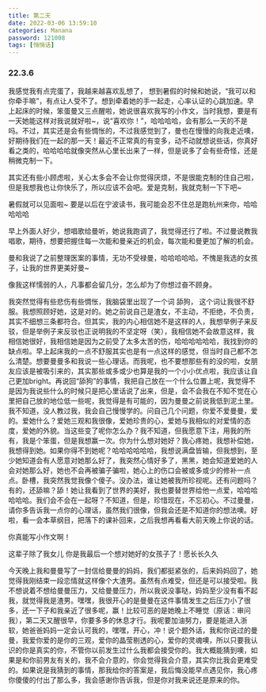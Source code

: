 ```yaml
---
title: 第二天
date: 2022-03-06 13:59:10
categories: Manana
password: 121008 
tags: [悄悄话]
---
```


### 22.3.6

我感觉我有点完蛋了，我越来越喜欢乱想了， 想到暑假的时候和她说，“我可以和你牵手嘛”，有点让人受不了。想到牵着她的手一起走，心率认证的心跳加速。早上起床的时候，笨蛋曼又三点醒啦，她说很喜欢我写的小作文，当时我想，要是有一天她能这样对我说就好啦~，说“喜欢你！”，哈哈哈哈，会有那么一天的不是吗。不过，其实还是会有些惆怅的，不过我感觉到了，曼也在慢慢的向我走近噢，好期待我们在一起的那一天！最近不正常真的有变多，动不动就想说些话，你真好看之类的，哈哈哈哈就像突然从心里长出来了一样，但是说多了会有些奇怪，还是稍微克制一下。

其实还有些小顾虑啦，关心太多会不会让你觉得厌烦，不是很能克制的住自己啦，但是我想我也让你快乐了，所以应该不会吧。爱是克制，我就克制一下下吧~

暑假就可以见面啦~ 要是以后在宁波读书，我可能会忍不住总是跑杭州来你，哈哈哈哈哈

早上外面人好少，想唱歌给曼听，她说我跑调了，我觉得还行了啦。不过曼说教我唱歌，期待，想要把握住每一次能和曼亲近的机会，每次能和曼更加了解的机会。

曼和我说了之前整理医案的事情，无功不受禄曼，哈哈哈哈哈。不愧是我选的女孩子，让我的世界更美好曼~

像我这样懦弱的人，凡事都会留几分，怎么却为了你想过奋不顾身。

我突然觉得有些悲伤有些惆怅，我脑袋里出现了一个词 舔狗， 这个词让我很不舒服。我想照顾好她，这是对的。她之前说自己是渣女，不主动，不拒绝，不负责，其实不细想三条都符合。但其实，我的内心相信她不是这样的人，我想举例子来反驳，但是举例子来反驳也正说明我的不坚定呀（笑），我相信她不会故意这样，我相信她很好，我相信她是因为之前受了太多太苦的伤，哈哈哈哈哈哈，我找到你的缺点啦。早上起床我的一点不舒服其实也是有一点这样的感觉，但当时自己都不怎么清楚。想要曼曼多和我说一些心理话。而我呢，也不要想那些有的没的啦，女朋友应该是被吸引来的，其实那些或多或少也算是我的一个小小优点啦，我应该让自己更加bright。再说回“舔狗”的事情，我把自己放在一个什么位置上呢，我觉得不是因为我说些什么的时候只是把心里话说了出来，但是，会不会我在不知不觉在心里把自己放的地位低一些呢，我觉得是有可能的，因为曼曼之前说我低到泥土里。我不知道，没人教过我，我会自己慢慢学的。问自己几个问题，你爱不爱曼曼，爱的。爱她什么？爱她三观和我很像，爱她珍贵的心，爱她与我相似的对爱情的态度，爱她的外貌。当这些变了呢你怎么办？我不知道，但我愿意下注，用我的所有，我是个笨蛋，但是我想赢一次。你为什么想对她好？我心疼她，我想补偿她，我想得到她。如果你得不到她呢？哈哈哈哈哈哈，我想说满盘皆输，但我想到，至少她知道会有人愿意对她那么好了，我突然心情好多了，黑黑，她会知道爱她的人会对她那么好，她也不会再被骗子骗啦，她心上的伤口会被或多或少的修补一点点。卧槽，我突然我觉我像个傻子。没办法，谁让她被我所珍视呢。还有问题吗？有的，还舔嘛？舔！她让我看到了世界的美好，我也要替世界给他一点爱，哈哈哈哈哈哈。我们会不会在一起呀？不知道，但是，珍惜现在，不忘初心。不过曼曼，请你多告诉我一点你的心理话，虽然我们很像，但我会还是不知道你的想法噢。好啦，看一会本草纲目，把落下的课补回来，之后我想再看看大前天晚上你说的话。

你真能写小作文啊！

这辈子除了我女儿 你是我最后一个想对她好的女孩子了！愿长长久久

今天晚上我和曼曼写了一封信给曼曼的妈妈，我们都挺紧张的，后来妈妈回了，她觉得我刚结束一段恋情就这样像个大渣男。虽然有点难受，但还是可以接受啦。我不想说着不想给曼曼压力，又给曼曼压力，所以我说没事哒，妈妈至少没有看不起我，就觉得我是渣男。嘿嘿，我很开心的是曼曼在这件事情发生之后压力小了很多，还一下子和我亲近了很多呢，赢！比较可恶的是她晚上不睡觉（原话：审问我），第二天又醒很早，你要多多的休息才行。我呢要加油努力，要是能进入浙软，她爸爸妈妈一定会认可我的，嘿嘿，开心，冲！说个题外话，我和你说过的曼曼，我爱你爱的是你的三观，爱你的晶莹剔透的心，爱你的灵魂噢，所以只要我认识的你是真实的你，不管你以前发生过什么我都会接受你的。我大概能猜到噢，如果是和你前男友有关的，我不会介意的，你会觉得我会介意，其实你比我会更难受的。如果说是我猜到的事情，那我给你的答案是，我后悔没能早点遇见你，我心疼你傻傻的付出了那么多，我会感谢你告诉我，但是你对我来说还是原来的你。